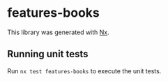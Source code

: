 # features-books

This library was generated with [Nx](https://nx.dev).

## Running unit tests

Run `nx test features-books` to execute the unit tests.

